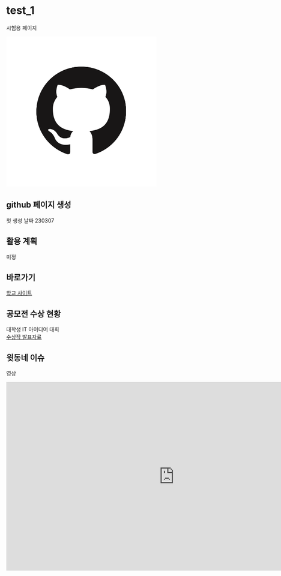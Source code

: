 # test_1
시험용 페이지

<img witdh = "400" height = "400" src = "github_mark.png"/><br>

## github 페이지 생성
첫 생성 날짜 230307

## 활용 계획
미정

## 바로가기
[학교 사이트](https://www.dongyang.ac.kr/dongyang/index.do)

## 공모전 수상 현황
대학생 IT 아이디어 대회<br>
[수상작 발표자료](/presentation.pptx)<br>

## 윗동네 이슈
영상 
<iframe id = "ytplayer" type = "text/html" width="894" height="503" src="http://www.youtube.com/embed/ir-NLxo3MHQ" title="북한 발표 10분 전 &quot;미사일 발사&quot;…하루 늦게 발표한 군 / JTBC 뉴스룸" frameborder="0" allow="accelerometer; autoplay; clipboard-write; encrypted-media; gyroscope; picture-in-picture; web-share" allowfullscreen></iframe>

